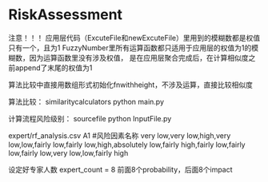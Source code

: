 # RiskAssessment
注意！！！
应用层代码（ExcuteFile和newExcuteFile）里用到的模糊数都是权值只有一个，且为1
FuzzyNumber里所有运算函数都只适用于应用层的权值为1的模糊数，因为运算函数里没有涉及权值，
是在应用层聚合完成后，在计算相似度之前append了末尾的权值为1

算法比较中直接用数组形式初始化fnwithheight，不涉及运算，直接比较相似度


算法比较：
similaritycalculators python main.py

计算流程风险级别：
sourcefile python InputFile.py

expert/rf_analysis.csv
A1 #风险因素名称
very low,very low,high,very low,low,fairly low,fairly low,high,absolutely low,fairly high,fairly low,fairly low,fairly low,very low,low,fairly high

设定好专家人数 expert_count = 8
前面8个probability，后面8个impact
